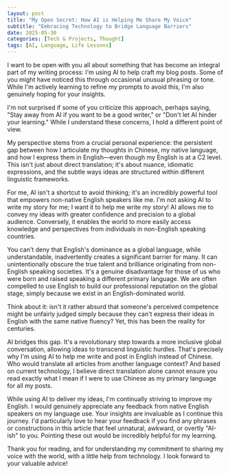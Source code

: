 ```yaml
---
layout: post
title: "My Open Secret: How AI is Helping Me Share My Voice"
subtitle: "Embracing Technology to Bridge Language Barriers"
date: 2025-05-30
categories: [Tech & Projects, Thought]
tags: [AI, Language, Life Lessons]
---
```


I want to be open with you all about something that has become an integral part of my writing process: I'm using AI to help craft my blog posts. Some of you might have noticed this through occasional unusual phrasing or tone. While I'm actively learning to refine my prompts to avoid this, I'm also genuinely hoping for your insights.

I'm not surprised if some of you criticize this approach, perhaps saying, "Stay away from AI if you want to be a good writer," or "Don't let AI hinder your learning." While I understand these concerns, I hold a different point of view.

My perspective stems from a crucial personal experience: the persistent gap between how I articulate my thoughts in Chinese, my native language, and how I express them in English—even though my English is at a C2 level. This isn't just about direct translation; it's about nuance, idiomatic expressions, and the subtle ways ideas are structured within different linguistic frameworks.

For me, AI isn't a shortcut to avoid thinking; it's an incredibly powerful tool that empowers non-native English speakers like me. I'm not asking AI to write my story for me; I want it to help me write my story! AI allows me to convey my ideas with greater confidence and precision to a global audience. Conversely, it enables the world to more easily access knowledge and perspectives from individuals in non-English speaking countries.

You can't deny that English's dominance as a global language, while understandable, inadvertently creates a significant barrier for many. It can unintentionally obscure the true talent and brilliance originating from non-English speaking societies. It's a genuine disadvantage for those of us who were born and raised speaking a different primary language. We are often compelled to use English to build our professional reputation on the global stage, simply because we exist in an English-dominated world.

Think about it: isn't it rather absurd that someone's perceived competence might be unfairly judged simply because they can't express their ideas in English with the same native fluency? Yet, this has been the reality for centuries.

AI bridges this gap. It's a revolutionary step towards a more inclusive global conversation, allowing ideas to transcend linguistic hurdles. That's precisely why I'm using AI to help me write and post in English instead of Chinese. Who would translate all articles from another language context? And based on current technology, I believe direct translation alone cannot ensure you read exactly what I mean if I were to use Chinese as my primary language for all my posts.

While using AI to deliver my ideas, I'm continually striving to improve my English. I would genuinely appreciate any feedback from native English speakers on my language use. Your insights are invaluable as I continue this journey. I'd particularly love to hear your feedback if you find any phrases or constructions in this article that feel unnatural, awkward, or overtly "AI-ish" to you. Pointing these out would be incredibly helpful for my learning.

Thank you for reading, and for understanding my commitment to sharing my voice with the world, with a little help from technology. I look forward to your valuable advice! 